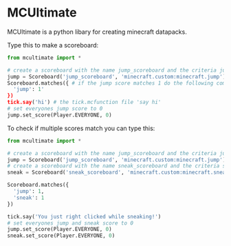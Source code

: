 # MCUltimate
MCUltimate is a python libary for creating minecraft datapacks.

Type this to make a scoreboard:
```python
from mcultimate import *

# create a scoreboard with the name jump_scoreboard and the criteria jump
jump = Scoreboard('jump_scoreboard', 'minecraft.custom:minecraft.jump')
Scoreboard.matches({ # if the jump score matches 1 do the following command on the next line
  'jump': 1'
})
tick.say('hi') # the tick.mcfunction file 'say hi'
# set everyones jump score to 0
jump.set_score(Player.EVERYONE, 0)
```

To check if multiple scores match you can type this:
```python
from mcultimate import *

# create a scoreboard with the name jump_scoreboard and the criteria jump
jump = Scoreboard('jump_scoreboard', 'minecraft.custom:minecraft.jump')
# create a scoreboard with the name sneak_scoreboard and the criteria sneak_time
sneak = Scoreboard('sneak_scoreboard', 'minecraft.custom:minecraft.sneak_time')

Scoreboard.matches({
  'jump': 1,
  'sneak': 1
})

tick.say('You just right clicked while sneaking!')
# set everyones jump and sneak score to 0
jump.set_score(Player.EVERYONE, 0)
sneak.set_score(Player.EVERYONE, 0)
```
